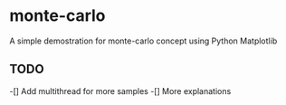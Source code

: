 # monte-carlo
A simple demostration for monte-carlo concept using Python Matplotlib

## TODO
-[] Add multithread for more samples
-[] More explanations
